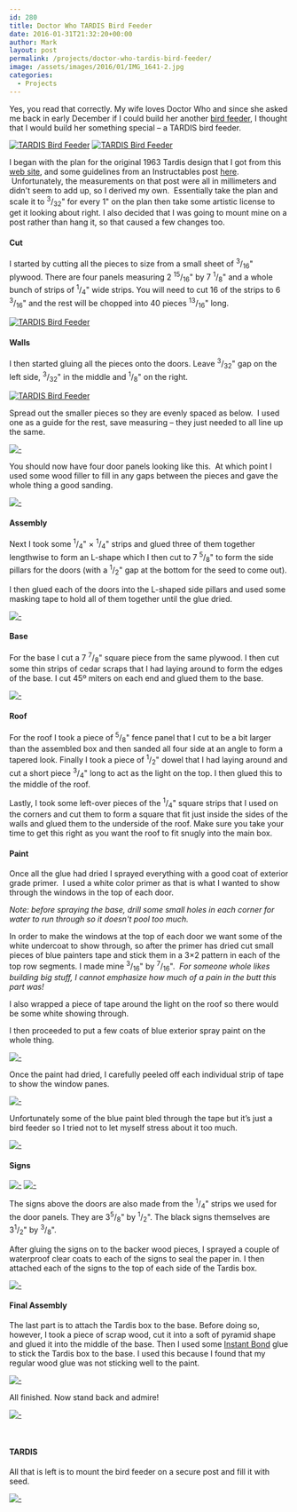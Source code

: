 ```yaml
---
id: 280
title: Doctor Who TARDIS Bird Feeder
date: 2016-01-31T21:32:20+00:00
author: Mark
layout: post
permalink: /projects/doctor-who-tardis-bird-feeder/
image: /assets/images/2016/01/IMG_1641-2.jpg
categories:
  - Projects
---
```


Yes, you read that correctly. My wife loves Doctor Who and since she asked me back in early December if I could build her another [bird feeder](/projects/simple-bird-feeder/), I thought that I would build her something special &#8211; a TARDIS bird feeder.

[![TARDIS Bird Feeder](/assets/images/2016/01/IMG_1466-225x300.jpeg)](/assets/images/2016/01/IMG_1466.jpeg)
[![TARDIS Bird Feeder](/assets/images/2016/01/IMG_1641-225x300.jpg)](/assets/images/2016/01/IMG_1641.jpg)

I began with the plan for the original 1963 Tardis design that I got from this [web site](http://homepage.ntlworld.com/richard.bradley3/brachaki.pdf), and some guidelines from an Instructables post [here](http://www.instructables.com/id/TARDIS-Bird-Feeder/).  Unfortunately, the measurements on that post were all in millimeters and didn't seem to add up, so I derived my own.  Essentially take the plan and scale it to <sup>3</sup>/<sub>32</sub>" for every 1" on the plan then take some artistic license to get it looking about right. I also decided that I was going to mount mine on a post rather than hang it, so that caused a few changes too.

#### Cut

I started by cutting all the pieces to size from a small sheet of <sup>3</sup>/<sub>16</sub>" plywood. There are four panels measuring 2 <sup>15</sup>/<sub>16</sub>" by 7 <sup>1</sup>/<sub>8</sub>" and a whole bunch of strips of <sup>1</sup>/<sub>4</sub>" wide strips. You will need to cut 16 of the strips to 6 <sup>3</sup>/<sub>16</sub>" and the rest will be chopped into 40 pieces <sup>13</sup>/<sub>16</sub>" long.

[![TARDIS Bird Feeder](/assets/images/2016/01/IMG_0989-225x300.jpg)](/assets/images/2016/01/IMG_0989.jpg)

#### Walls

I then started gluing all the pieces onto the doors. Leave <sup>3</sup>/<sub>32</sub>" gap on the left side, <sup>3</sup>/<sub>32</sub>" in the middle and <sup>1</sup>/<sub>8</sub>" on the right.

[![TARDIS Bird Feeder](/assets/images/2016/01/IMG_0990-225x300.jpg)](/assets/images/2016/01/IMG_0990.jpg)

Spread out the smaller pieces so they are evenly spaced as below.  I used one as a guide for the rest, save measuring &#8211; they just needed to all line up the same.

[![-](/assets/images/2016/01/IMG_0991-225x300.jpg)](/assets/images/2016/01/IMG_0991.jpg)

You should now have four door panels looking like this.  At which point I used some wood filler to fill in any gaps between the pieces and gave the whole thing a good sanding.

[![-](/assets/images/2016/01/IMG_1050-300x225.jpg)](/assets/images/2016/01/IMG_1050.jpg)

#### Assembly

Next I took some <sup>1</sup>/<sub>4</sub>" &#215; <sup>1</sup>/<sub>4</sub>" strips and glued three of them together lengthwise to form an L-shape which I then cut to 7 <sup>5</sup>/<sub>8</sub>" to form the side pillars for the doors (with a <sup>1</sup>/<sub>2</sub>" gap at the bottom for the seed to come out).

I then glued each of the doors into the L-shaped side pillars and used some masking tape to hold all of them together until the glue dried.

[![-](/assets/images/2016/01/IMG_1065-225x300.jpg)](/assets/images/2016/01/IMG_1065.jpg)

#### Base

For the base I cut a 7 <sup>7</sup>/<sub>8</sub>" square piece from the same plywood. I then cut some thin strips of cedar scraps that I had laying around to form the edges of the base. I cut 45º miters on each end and glued them to the base.

[![-](/assets/images/2016/01/IMG_1063-300x225.jpg)](/assets/images/2016/01/IMG_1063.jpg)

#### Roof

For the roof I took a piece of <sup>5</sup>/<sub>8</sub>" fence panel that I cut to be a bit larger than the assembled box and then sanded all four side at an angle to form a tapered look. Finally I took a piece of <sup>1</sup>/<sub>2</sub>" dowel that I had laying around and cut a short piece <sup>3</sup>/<sub>4</sub>" long to act as the light on the top. I then glued this to the middle of the roof.

Lastly, I took some left-over pieces of the <sup>1</sup>/<sub>4</sub>" square strips that I used on the corners and cut them to form a square that fit just inside the sides of the walls and glued them to the underside of the roof. Make sure you take your time to get this right as you want the roof to fit snugly into the main box.

#### Paint

Once all the glue had dried I sprayed everything with a good coat of exterior grade primer.  I used a white color primer as that is what I wanted to show through the windows in the top of each door.

_Note: before spraying the base, drill some small holes in each corner for water to run through so it doesn't pool too much._

In order to make the windows at the top of each door we want some of the white undercoat to show through, so after the primer has dried cut small pieces of blue painters tape and stick them in a 3&#215;2 pattern in each of the top row segments. I made mine <sup>3</sup>/<sub>16</sub>" by <sup>7</sup>/<sub>16</sub>".  *For someone whole likes building big stuff, I cannot emphasize how much of a pain in the butt this part was!*

I also wrapped a piece of tape around the light on the roof so there would be some white showing through.

I then proceeded to put a few coats of blue exterior spray paint on the whole thing.

[![-](/assets/images/2016/01/IMG_1091-225x300.jpg)](/assets/images/2016/01/IMG_1091.jpg)

Once the paint had dried, I carefully peeled off each individual strip of tape to show the window panes.

[![-](/assets/images/2016/01/IMG_1090-225x300.jpg)](/assets/images/2016/01/IMG_1090.jpg)

Unfortunately some of the blue paint bled through the tape but it&#8217;s just a bird feeder so I tried not to let myself stress about it too much.

[![-](/assets/images/2016/01/IMG_1092-225x300.jpg)](/assets/images/2016/01/IMG_1092.jpg)

#### Signs

[![-](/assets/images/2016/01/Telephone-213x300.jpg)](/assets/images/2016/01/Telephone.jpg)
[![-](/assets/images/2016/01/PoliceBox.jpg)](/assets/images/2016/01/PoliceBox.jpg)

The signs above the doors are also made from the <sup>1</sup>/<sub>4</sub>" strips we used for the door panels. They are 3<sup>5</sup>/<sub>8</sub>" by <sup>1</sup>/<sub>2</sub>". The black signs themselves are 3<sup>1</sup>/<sub>2</sub>" by <sup>3</sup>/<sub>8</sub>".

After gluing the signs on to the backer wood pieces, I sprayed a couple of waterproof clear coats to each of the signs to seal the paper in. I then attached each of the signs to the top of each side of the Tardis box.

[![-](/assets/images/2016/01/IMG_1456-225x300.jpg)](/assets/images/2016/01/IMG_1456.jpg)

#### Final Assembly

The last part is to attach the Tardis box to the base. Before doing so, however, I took a piece of scrap wood, cut it into a soft of pyramid shape and glued it into the middle of the base. Then I used some [Instant Bond](https://amzn.to/1PKPxPw) glue to stick the Tardis box to the base. I used this because I found that my regular wood glue was not sticking well to the paint.

[![-](/assets/images/2016/01/IMG_1451-225x300.jpg)](/assets/images/2016/01/IMG_1451.jpg)

All finished. Now stand back and admire!

[![-](/assets/images/2016/01/IMG_1466-225x300.jpeg)](/assets/images/2016/01/IMG_1466.jpeg)

&nbsp;

#### TARDIS

All that is left is to mount the bird feeder on a secure post and fill it with seed.

[![-](/assets/images/2016/01/IMG_1631-225x300.jpg)](/assets/images/2016/01/IMG_1631.jpg)

